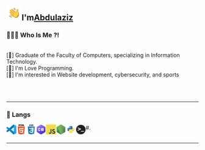 ## <img src="https://raw.githubusercontent.com/AVS1508/AVS1508/master/assets/Hand%20Wave.gif" width="40">I'm[Abdulaziz]((https://github.com/Az-Abdulaziz))

### 👨🏻‍💻  Who Is Me ?!
<!-- https://user-images.githubusercontent.com/95561087/150732702-e9c8a439-2e94-46e9-9e81-722a909c0686.png  -->
<!-- <img align="right" alt="GIF" src="https://github.com/Az-Abdulaziz/Az-Abdulaziz/assets/95561087/bc48465d-f130-4166-83ab-ab02202ab4df" width="400" height="400"> -->

<br>[📌] Graduate of the Faculty of Computers, specializing in Information Technology.
<br>[💠] I'm Love Programming.
<br>[🚀] I'm interested in Website development, cybersecurity, and sports

<br />
<!--
https://bio.link/iro_az
<img src='https://cdn.jsdelivr.net/npm/simple-icons@3.0.1/icons/linkedin.svg' alt='linkedin' height='40'>(https://www.linkedin.com/in/https://linkedin.com/in/azabdulaziz//) 
-->
<!--
<img src='https://cdn.jsdelivr.net/npm/simple-icons@3.0.1/icons/github.svg' alt='github' height='40'>
(https://github.com/https://github.com/Az-Abdulaziz)
-->
<br />

---

### 📝  Langs
#[<img align="left" alt="Visual Studio Code" width="26px" src="https://raw.githubusercontent.com/github/explore/80688e429a7d4ef2fca1e82350fe8e3517d3494d/topics/visual-studio-code/visual-studio-code.png" />]().
[<img align="left" alt="HTML5" width="26px" src="https://raw.githubusercontent.com/github/explore/80688e429a7d4ef2fca1e82350fe8e3517d3494d/topics/html/html.png" />]()
[<img align="left" alt="CSS3" width="26px" src="https://raw.githubusercontent.com/github/explore/80688e429a7d4ef2fca1e82350fe8e3517d3494d/topics/css/css.png" />]()
[<img align="left" alt="CSharp" width="26px" src="https://raw.githubusercontent.com/github/explore/80688e429a7d4ef2fca1e82350fe8e3517d3494d/topics/csharp/csharp.png" />]()
[<img align="left" alt="JavaScript" width="26px" src="https://raw.githubusercontent.com/github/explore/80688e429a7d4ef2fca1e82350fe8e3517d3494d/topics/javascript/javascript.png" />]()
[<img align="left" alt="Node.js" width="26px" src="https://raw.githubusercontent.com/github/explore/80688e429a7d4ef2fca1e82350fe8e3517d3494d/topics/nodejs/nodejs.png"/>]()
[<img align="left" alt="python" width="26px" src="https://raw.githubusercontent.com/github/explore/80688e429a7d4ef2fca1e82350fe8e3517d3494d/topics/python/python.png"/>]()
[<img align="left" alt="Terminal" width="26px" src="https://raw.githubusercontent.com/github/explore/80688e429a7d4ef2fca1e82350fe8e3517d3494d/topics/terminal/terminal.png"/>]()
<br>
<br>

 <!-- ### 🛠️  Techs -->

 <!-- ### 🤝🏻  Connect with Me

**Az-Abdulaziz/Az-Abdulaziz** is a ✨ _special_ ✨ repository because its `README.md` (this file) appears on your GitHub profile.

Here are some ideas to get you started:

- 🔭 I’m currently working on ...
- 🌱 I’m currently learning ...
- 👯 I’m looking to collaborate on ...
- 🤔 I’m looking for help with ...
- 💬 Ask me about ...
- 📫 How to reach me: ...
- 😄 Pronouns: ...
- ⚡ Fun fact: ...
-->

---
<!--
### ⚙️  GitHub Analytics
<details>
  <summary>:zap: GitHub Stats</summary>
  <img align="left" alt="Anna's GitHub Stats" src="https://github-readme-stats.vercel.app/api?username=Az-Abdulaziz&show_icons=true&hide_border=true" />
</details> 

<details>
  <summary>:zap: Most Used Languages</summary>
  <img align="left" alt="Anna's GitHub Top Languages" src="https://github-readme-stats.vercel.app/api/top-langs/?username=Az-Abdulaziz" />
</details>
-->

<br>
<br>

